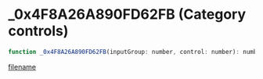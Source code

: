 # _0x4F8A26A890FD62FB (Category controls)

```js
function _0x4F8A26A890FD62FB(inputGroup: number, control: number): number
```

[filename](_0x4F8A26A890FD62FB_m.md ':include')